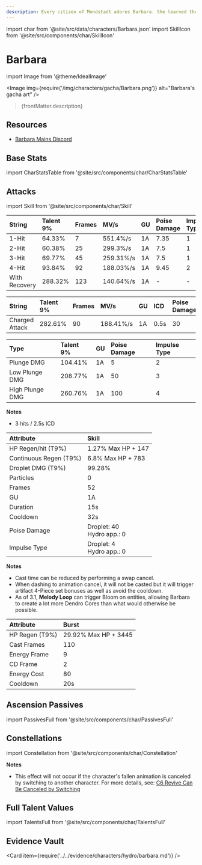 ```yaml
---
description: Every citizen of Mondstadt adores Barbara. She learned the word "idol" from a magazine.
---
```


import char from '@site/src/data/characters/Barbara.json'
import SkillIcon from '@site/src/components/char/SkillIcon'

# Barbara

import Image from '@theme/IdealImage'

<Image img={require('/img/characters/gacha/Barbara.png')} alt="Barbara's gacha art" />
<blockquote>{frontMatter.description}</blockquote>

## Resources

* [Barbara Mains Discord](https://discord.gg/6vVQcsrAgN)

## Base Stats

import CharStatsTable from '@site/src/components/char/CharStatsTable'

<CharStatsTable char={char} />

## Attacks

import Skill from '@site/src/components/char/Skill'

<Tabs>
<TabItem value='na' label='Normal Attacks'>
<SkillIcon char={char} skill='na' />
<div class='talent-columns'>
<Skill char={char} skill='na' sectionFilter='Normal Attack' />

| String        | Talent 9% | Frames | MV/s      | GU  | Poise Damage | Impulse Type |
| :------------ | :-------- | :----- | :-------- | :-- | :----------- | :----------- |
| 1-Hit         | 64.33%    | 7      | 551.4%/s  | 1A  | 7.35         | 1            |
| 2-Hit         | 60.38%    | 25     | 299.3%/s  | 1A  | 7.5          | 1            |
| 3-Hit         | 69.77%    | 45     | 259.31%/s | 1A  | 7.5          | 1            |
| 4-Hit         | 93.84%    | 92     | 188.03%/s | 1A  | 9.45         | 2            |
| With Recovery | 288.32%   | 123    | 140.64%/s | 1A  | -            | -            |

</div>
<div class='talent-columns'>
<Skill char={char} skill='na' sectionFilter='Charged Attack' />

| String         | Talent 9% | Frames | MV/s      | GU  | ICD  | Poise Damage | Impulse Type |
| :------------- | :-------- | :----- | :-------- | :-- | :--- | :----------- | :----------- |
| Charged Attack | 282.61%   | 90     | 188.41%/s | 1A  | 0.5s | 30           | 3            |

</div>
<div class='talent-columns'>
<Skill char={char} skill='na' sectionFilter='Plunging Attack' />

| Type            | Talent 9% | GU  | Poise Damage | Impulse Type |
| :-------------- | :-------- | :-- | :----------- | :----------- |
| Plunge DMG      | 104.41%   | 1A  | 5            | 2            |
| Low Plunge DMG  | 208.77%   | 1A  | 50           | 3            |
| High Plunge DMG | 260.76%   | 1A  | 100          | 4            |

</div>

**Notes**

* 3 hits / 2.5s ICD

</TabItem>

<TabItem value='e' label='Skill'>
<SkillIcon char={char} skill='e' />
<div class='talent-columns'>
<Skill char={char} skill='e' />

| Attribute                | Skill                           |
| :----------------------- | :------------------------------ |
| HP Regen/hit \(T9%\)     | 1.27% Max HP + 147              |
| Continuous Regen \(T9%\) | 6.8% Max HP + 783               |
| Droplet DMG \(T9%\)      | 99.28%                          |
| Particles                | 0                               |
| Frames                   | 52                              |
| GU                       | 1A                              |
| Duration                 | 15s                             |
| Cooldown                 | 32s                             |
| Poise Damage             | Droplet: 40 <br/> Hydro app.: 0 |
| Impulse Type             | Droplet: 4 <br/> Hydro app.: 0  |

</div>

**Notes**

* Cast time can be reduced by performing a swap cancel.
* When dashing to animation cancel, it will not be casted but it will trigger artifact 4-Piece set bonuses as well as avoid the cooldown.
* As of 3.1, **Melody Loop** can trigger Bloom on entities, allowing Barbara to create a lot more Dendro Cores than what would otherwise be possible.

</TabItem>

<TabItem value='q' label='Burst'>
<SkillIcon char={char} skill='q' />
<div class='talent-columns'>
<Skill char={char} skill='q'/>

| Attribute        | Burst                |
| :--------------- | :------------------- |
| HP Regen \(T9%\) | 29.92% Max HP + 3445 |
| Cast Frames      | 110                  |
| Energy Frame     | 9                    |
| CD Frame         | 2                    |
| Energy Cost      | 80                   |
| Cooldown         | 20s                  |

</div>
</TabItem>
</Tabs>

## Ascension Passives

import PassivesFull from '@site/src/components/char/PassivesFull'

<PassivesFull char={char} />

## Constellations

import Constellation from '@site/src/components/char/Constellation'

<Tabs>
<TabItem value='c1' label='C1'>
<Constellation char={char} constellation={1} />
</TabItem>

<TabItem value='c2' label='C2'>
<Constellation char={char} constellation={2} />
</TabItem>

<TabItem value='c3' label='C3'>
<Constellation char={char} constellation={3} />
</TabItem>

<TabItem value='c4' label='C4'>
<Constellation char={char} constellation={4} />
</TabItem>

<TabItem value='c5' label='C5'>
<Constellation char={char} constellation={5} />
</TabItem>

<TabItem value='c6' label='C6'>
<Constellation char={char} constellation={6} />

**Notes**

* This effect will not occur if the character's fallen animation is canceled by switching to another character. For more details, see: [C6 Revive Can Be Canceled by Switching](../../evidence/characters/hydro/barbara.md#c6-revive-can-be-canceled-by-switching)

</TabItem>
</Tabs>

## Full Talent Values

import TalentsFull from '@site/src/components/char/TalentsFull'

<TalentsFull char={char}/>

## Evidence Vault

<Card item={require('../../evidence/characters/hydro/barbara.md')} />
